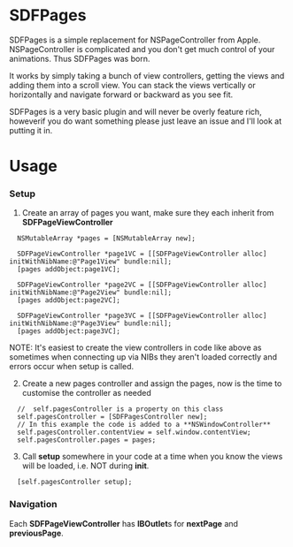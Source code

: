 SDFPages
========

SDFPages is a simple replacement for NSPageController from Apple. NSPageController is complicated and you don't get much control of your animations. Thus SDFPages was born.

It works by simply taking a bunch of view controllers, getting the views and adding them into a scroll view. You can stack the views vertically or horizontally and navigate forward or backward as you see fit.

SDFPages is a very basic plugin and will never be overly feature rich, howeverif you do want something please just leave an issue and I'll look at putting it in.

# Usage

### Setup

1. Create an array of pages you want, make sure they each inherit from **SDFPageViewController**

```
  NSMutableArray *pages = [NSMutableArray new];
  
  SDFPageViewController *page1VC = [[SDFPageViewController alloc] initWithNibName:@"Page1View" bundle:nil];
  [pages addObject:page1VC];
  
  SDFPageViewController *page2VC = [[SDFPageViewController alloc] initWithNibName:@"Page2View" bundle:nil];
  [pages addObject:page2VC];
  
  SDFPageViewController *page3VC = [[SDFPageViewController alloc] initWithNibName:@"Page3View" bundle:nil];
  [pages addObject:page3VC];
``` 

NOTE: It's easiest to create the view controllers in code like above as sometimes when connecting up via NIBs they aren't loaded correctly and errors occur when setup is called.
  
2. Create a new pages controller and assign the pages, now is the time to customise the controller as needed

```
  //  self.pagesController is a property on this class
  self.pagesController = [SDFPagesController new];
  // In this example the code is added to a **NSWindowController**
  self.pagesController.contentView = self.window.contentView;
  self.pagesController.pages = pages;
```

3. Call **setup** somewhere in your code at a time when you know the views will be loaded, i.e. NOT during **init**.

```
  [self.pagesController setup];
```

### Navigation

Each **SDFPageViewController** has **IBOutlet**s for **nextPage** and **previousPage**.




